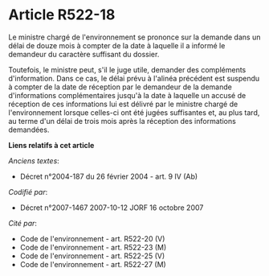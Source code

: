 # Article R522-18

Le ministre chargé de l'environnement se prononce sur la demande dans un délai de douze mois à compter de la date à laquelle
il a informé le demandeur du caractère suffisant du dossier.

Toutefois, le ministre peut, s'il le juge utile, demander des compléments d'information. Dans ce cas, le délai prévu à
l'alinéa précédent est suspendu à compter de la date de réception par le demandeur de la demande d'informations
complémentaires jusqu'à la date à laquelle un accusé de réception de ces informations lui est délivré par le ministre chargé
de l'environnement lorsque celles-ci ont été jugées suffisantes et, au plus tard, au terme d'un délai de trois mois après la
réception des informations demandées.

**Liens relatifs à cet article**

_Anciens textes_:

  - Décret n°2004-187 du 26 février 2004 - art. 9 IV (Ab)

_Codifié par_:

  - Décret n°2007-1467 2007-10-12 JORF 16 octobre 2007

_Cité par_:

  - Code de l'environnement - art. R522-20 (V)
  - Code de l'environnement - art. R522-23 (M)
  - Code de l'environnement - art. R522-25 (V)
  - Code de l'environnement - art. R522-27 (M)
